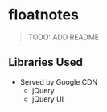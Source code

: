 floatnotes
=====

> TODO: ADD README

Libraries Used
--------------
- Served by Google CDN
  - jQuery
  - jQuery UI
